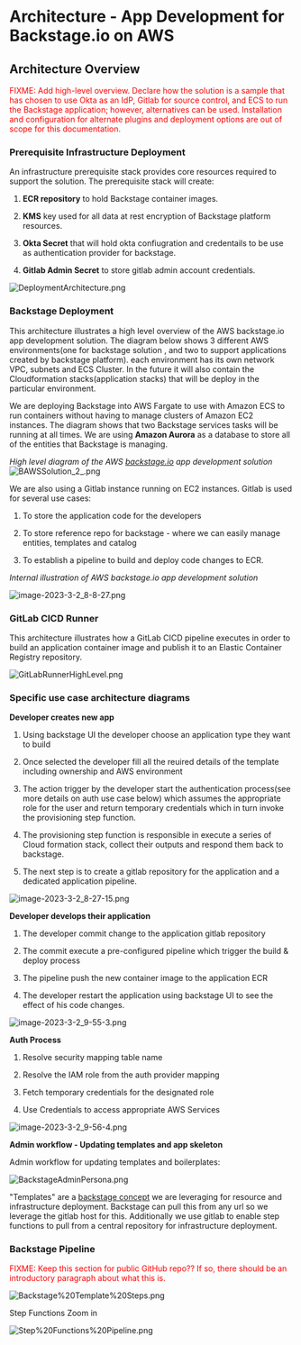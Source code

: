 # Architecture - App Development for Backstage<!-- -->.io on AWS


## Architecture Overview
<span style="color: red">FIXME: Add high-level overview.  Declare how the solution is a sample that has chosen to use Okta as an IdP, Gitlab for source control, and ECS to run the Backstage application; however, alternatives can be used.  Installation and configuration for alternate plugins and deployment options are out of scope for this documentation.</span>


### Prerequisite Infrastructure Deployment

An infrastructure prerequisite stack provides core resources required to support the solution.
The prerequisite stack will create:

1. **ECR repository** to hold Backstage container images.

2. **KMS** key used for all data at rest encryption of Backstage platform resources.

3. **Okta Secret** that will hold okta confiugration and credentails to be use as authentication provider for backstage.

4. **Gitlab Admin Secret** to store gitlab admin account credentials.

![DeploymentArchitecture.png](../docs/images/DeploymentArchitecture.png)

### Backstage Deployment

This architecture illustrates a high level overview of the AWS backstage.io app development solution. The diagram below shows 3 different AWS environments(one for backstage solution , and two to support applications created by backstage platform). each environment has its own network VPC, subnets and ECS Cluster. In the future it will also contain the Cloudformation stacks(application stacks) that will be deploy in the particular environment.

We are deploying Backstage into AWS Fargate to use with Amazon ECS to run containers without having to manage clusters of Amazon EC2 instances. The diagram shows that two Backstage services tasks will be running at all times. We are using **Amazon Aurora** as a database to store all of the entities that Backstage is managing.

*High level diagram of the AWS [backstage.io](http://backstage.io) app development solution*\
![BAWSSolution_2_.png](../docs/images/BAWSSolution_2_.png)

We are also using a Gitlab instance running on EC2 instances. Gitlab is used for several use cases:

1. To store the application code for the developers

2. To store reference repo for backstage - where we can easily manage entities, templates and catalog

3. To establish a pipeline to build and deploy code changes to ECR.

*Internal illustration of AWS backstage.io app development solution*

![image-2023-3-2_8-8-27.png](../docs/images/image-2023-3-2_8-8-27.png)

### GitLab CICD Runner
This architecture illustrates how a GitLab CICD pipeline executes in order to build an application container image and publish it to an Elastic Container Registry repository.

![GitLabRunnerHighLevel.png](../docs/images/GitLabRunnerHighLevel.png)


### Specific use case architecture diagrams

**Developer creates new app**

1. Using backstage UI the developer choose an application type they want to build

2. Once selected the developer fill all the reuired details of the template including ownership and AWS environment

3. The action trigger by the developer start the authentication process(see more details on auth use case below) which assumes the appropriate role for the user and return temporary credentials which in turn invoke the provisioning step function.

4. The provisioning step function is responsible in execute a series of Cloud formation stack, collect their outputs and respond them back to backstage.

5. The next step is to create a gitlab repository for the application and a dedicated application pipeline.

![image-2023-3-2_8-27-15.png](../docs/images/image-2023-3-2_8-27-15.png)

**Developer develops their application**

1. The developer commit change to the application gitlab repository

2. The commit execute a pre-configured pipeline which trigger the build & deploy process

3. The pipeline push the new container image to the application ECR

4. The developer restart the application using backstage UI to see the effect of his code changes.

![image-2023-3-2_9-55-3.png](../docs/images/image-2023-3-2_9-55-3.png)

**Auth Process**

1. Resolve security mapping table name

2. Resolve the IAM role from the auth provider mapping

3. Fetch temporary credentials for the designated role

4. Use Credentials to access appropriate AWS Services

![image-2023-3-2_9-56-4.png](../docs/images/image-2023-3-2_9-56-4.png)

**Admin workflow - Updating templates and app skeleton**

Admin workflow for updating templates and boilerplates:

![BackstageAdminPersona.png](../docs/images/BackstageAdminPersona.png)

"Templates" are a [backstage concept](https://backstage.io/docs/features/software-templates/software-templates-index) we are leveraging for resource and infrastructure deployment. Backstage can pull this from any url so we leverage the gitlab host for this. Additionally we use gitlab to enable step functions to pull from a central repository for infrastructure deployment.

### Backstage Pipeline

<span style="color: red">FIXME: Keep this section for public GitHub repo??  If so, there should be an introductory paragraph about what this is.</span>

![Backstage%20Template%20Steps.png](../docs/images/Backstage%20Template%20Steps.png)

Step Functions Zoom in

![Step%20Functions%20Pipeline.png](../docs/images/Step%20Functions%20Pipeline.png)
